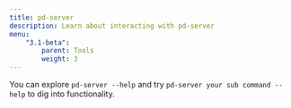 ```yaml
---
title: pd-server
description: Learn about interacting with pd-server
menu:
    "3.1-beta":
        parent: Tools
        weight: 3
---
```


You can explore `pd-server --help` and try `pd-server your sub command --help` to dig into functionality.